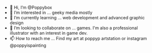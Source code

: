 - 👋 Hi, I’m @Poppybox
- 👀 I’m interested in ... geeky media mostly
- 🌱 I’m currently learning ... web development and advanced graphic design
- 💞️ I’m looking to collaborate on ... games. I'm also a professional illustrator with an interest in game dev.
- 📫 How to reach me ... Find my art at poppyp artstation or instagram @poppyispainting



<!---
Poppybox/Poppybox is a ✨ special ✨ repository because its `README.md` (this file) appears on your GitHub profile.
You can click the Preview link to take a look at your changes.
--->
